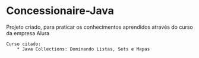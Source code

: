# Concessionaire-Java

Projeto criado, para praticar os conhecimentos aprendidos através do curso da empresa Alura
                
    
    Curso citado:
        * Java Collections: Dominando Listas, Sets e Mapas